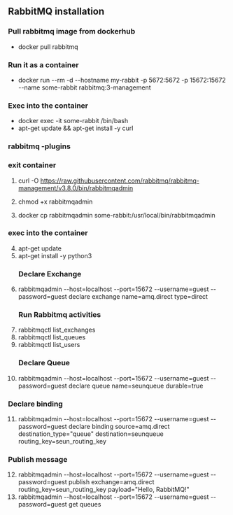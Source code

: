 ## RabbitMQ installation
### Pull rabbitmq image from dockerhub
- docker pull rabbitmq
### Run it as a container
- docker run --rm -d --hostname my-rabbit -p 5672:5672 -p 15672:15672 --name some-rabbit rabbitmq:3-management
### Exec into the container
- docker exec -it some-rabbit /bin/bash
- apt-get update && apt-get install -y curl
### rabbitmq -plugins
### exit container
1. curl -O https://raw.githubusercontent.com/rabbitmq/rabbitmq-management/v3.8.0/bin/rabbitmqadmin
2. chmod +x rabbitmqadmin

3. docker cp rabbitmqadmin some-rabbit:/usr/local/bin/rabbitmqadmin
### exec into the container
4. apt-get update
5. apt-get install -y python3
   ### Declare Exchange
6. rabbitmqadmin --host=localhost --port=15672 --username=guest --password=guest declare exchange name=amq.direct type=direct
   ### Run Rabbitmq activities
7. rabbitmqctl list_exchanges
8. rabbitmqctl list_queues
9. rabbitmqctl list_users
    ### Declare Queue
10. rabbitmqadmin --host=localhost --port=15672 --username=guest --password=guest declare queue name=seunqueue durable=true
   ### Declare binding
11. rabbitmqadmin --host=localhost --port=15672 --username=guest --password=guest declare binding source=amq.direct destination_type="queue" destination=seunqueue routing_key=seun_routing_key
   ### Publish message
12. rabbitmqadmin --host=localhost --port=15672 --username=guest --password=guest publish exchange=amq.direct routing_key=seun_routing_key payload="Hello, RabbitMQ!"
13. rabbitmqadmin --host=localhost --port=15672 --username=guest --password=guest get queues

